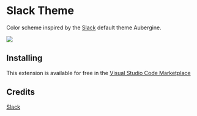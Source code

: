 # Slack Theme

Color scheme inspired by the [Slack](https://slack.com) default theme Aubergine.

![](https://github.com/felipemendes/vscode-theme-slack/blob/master/screenshots/preview.png)

## Installing

This extension is available for free in the [Visual Studio Code Marketplace](https://marketplace.visualstudio.com/items?itemName=felipe-mendes.slack-theme)

## Credits

[Slack](https://github.com/slackhq)